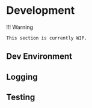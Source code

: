# Development

!!! Warning

    This section is currently WIP.

## Dev Environment

## Logging

## Testing

